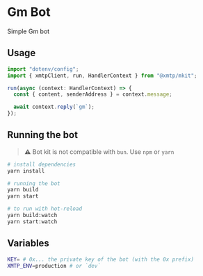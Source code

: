 # Gm Bot

Simple Gm bot

## Usage

```jsx
import "dotenv/config";
import { xmtpClient, run, HandlerContext } from "@xmtp/mkit";

run(async (context: HandlerContext) => {
  const { content, senderAddress } = context.message;

  await context.reply(`gm`);
});
```

## Running the bot

> ⚠️ Bot kit is not compatible with `bun`. Use `npm` or `yarn`

```bash
# install dependencies
yarn install

# running the bot
yarn build
yarn start

# to run with hot-reload
yarn build:watch
yarn start:watch
```

## Variables

```bash
KEY= # 0x... the private key of the bot (with the 0x prefix)
XMTP_ENV=production # or `dev`
```
